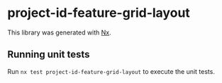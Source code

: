 # project-id-feature-grid-layout

This library was generated with [Nx](https://nx.dev).

## Running unit tests

Run `nx test project-id-feature-grid-layout` to execute the unit tests.
